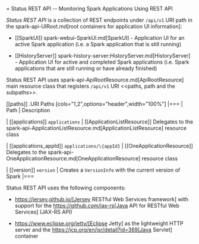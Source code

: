 = Status REST API -- Monitoring Spark Applications Using REST API

*Status REST API* is a collection of REST endpoints under `/api/v1` URI path in the spark-api-UIRoot.md[root containers for application UI information]:

* [[SparkUI]] spark-webui-SparkUI.md[SparkUI] - Application UI for an active Spark application (i.e. a Spark application that is still running)

* [[HistoryServer]] spark-history-server:HistoryServer.md[HistoryServer] - Application UI for active and completed Spark applications (i.e. Spark applications that are still running or have already finished)

Status REST API uses spark-api-ApiRootResource.md[ApiRootResource] main resource class that registers `/api/v1` URI <<paths, path and the subpaths>>.

[[paths]]
.URI Paths
[cols="1,2",options="header",width="100%"]
|===
| Path
| Description

| [[applications]] `applications`
| [[ApplicationListResource]] Delegates to the spark-api-ApplicationListResource.md[ApplicationListResource] resource class

| [[applications_appId]] `applications/\{appId}`
| [[OneApplicationResource]] Delegates to the spark-api-OneApplicationResource.md[OneApplicationResource] resource class

| [[version]] `version`
| Creates a `VersionInfo` with the current version of Spark
|===

Status REST API uses the following components:

* https://jersey.github.io/[Jersey RESTful Web Services framework] with support for the https://github.com/jax-rs[Java API for RESTful Web Services] (JAX-RS API)

* https://www.eclipse.org/jetty/[Eclipse Jetty] as the lightweight HTTP server and the https://jcp.org/en/jsr/detail?id=369[Java Servlet] container
